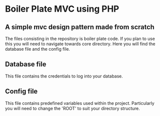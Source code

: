 # Boiler Plate MVC using PHP

## A simple mvc design pattern made from scratch

The files consisting in the repository is boiler plate code. If you plan to use this you will need to navigate towards core directory. Here you will find the database file and the config file.

## Database file

This file contains the credentials to log into your database.

## Config file

This file contains predefined variables used within the project. Particularly you will need to change the 'ROOT' to suit your directory structure.
